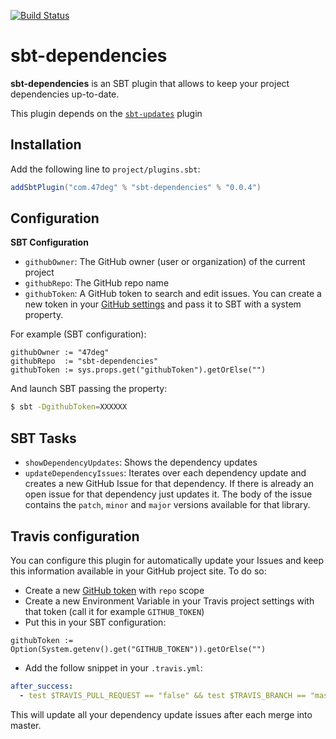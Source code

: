 [![Build Status](https://travis-ci.org/47deg/sbt-dependencies.svg?branch=master)](https://travis-ci.org/47deg/sbt-dependencies)

# sbt-dependencies

**sbt-dependencies** is an SBT plugin that allows to keep your project dependencies up-to-date.

This plugin depends on the [`sbt-updates`](https://github.com/rtimush/sbt-updates) plugin

## Installation

Add the following line to `project/plugins.sbt`:

```scala
addSbtPlugin("com.47deg" % "sbt-dependencies" % "0.0.4")
```

## Configuration

**SBT Configuration**

* `githubOwner`: The GitHub owner (user or organization) of the current project
* `githubRepo`: The GitHub repo name
* `githubToken`: A GitHub token to search and edit issues. You can create a new token in your [GitHub settings](https://github.com/settings/tokens/new?scopes=repo&description=sbt-dependencies) and pass it to SBT with a system property.

For example (SBT configuration):

```
githubOwner := "47deg"
githubRepo  := "sbt-dependencies"
githubToken := sys.props.get("githubToken").getOrElse("")
```

And launch SBT passing the property:

```bash
$ sbt -DgithubToken=XXXXXX
```

## SBT Tasks

* `showDependencyUpdates`: Shows the dependency updates
* `updateDependencyIssues`: Iterates over each dependency update and creates a new GitHub Issue for that dependency. If there is already an open issue for that dependency just updates it. The body of the issue contains the `patch`, `minor` and `major` versions available for that library.

## Travis configuration

You can configure this plugin for automatically update your Issues and keep this information available in your GitHub project site. To do so:

* Create a new [GitHub token]((https://github.com/settings/tokens/new?scopes=repo&description=sbt-dependencies)) with `repo` scope
* Create a new Environment Variable in your Travis project settings with that token (call it for example `GITHUB_TOKEN`)
* Put this in your SBT configuration:
```
githubToken := Option(System.getenv().get("GITHUB_TOKEN")).getOrElse("")
```
* Add the follow snippet in your `.travis.yml`:

```yaml
after_success:
  - test $TRAVIS_PULL_REQUEST == "false" && test $TRAVIS_BRANCH == "master" && sbt updateDependencyIssues
```

This will update all your dependency update issues after each merge into master.
